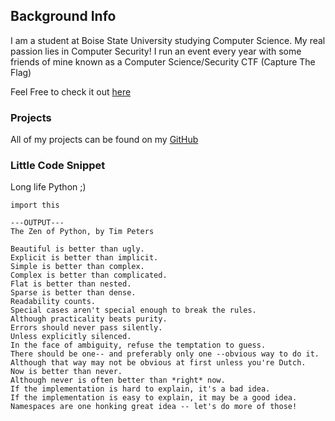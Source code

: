 ## Background Info

I am a student at Boise State University studying Computer Science. My real passion lies in Computer Security!
I run an event every year with some friends of mine known as a Computer Science/Security CTF (Capture The Flag)

Feel Free to check it out [here](https://www.neverlanctf.com)

### Projects

All of my projects can be found on my [GitHub](https://www.github.com/purvesta)

### Little Code Snippet
Long life Python ;)
```
import this

---OUTPUT---
The Zen of Python, by Tim Peters

Beautiful is better than ugly.
Explicit is better than implicit.
Simple is better than complex.
Complex is better than complicated.
Flat is better than nested.
Sparse is better than dense.
Readability counts.
Special cases aren't special enough to break the rules.
Although practicality beats purity.
Errors should never pass silently.
Unless explicitly silenced.
In the face of ambiguity, refuse the temptation to guess.
There should be one-- and preferably only one --obvious way to do it.
Although that way may not be obvious at first unless you're Dutch.
Now is better than never.
Although never is often better than *right* now.
If the implementation is hard to explain, it's a bad idea.
If the implementation is easy to explain, it may be a good idea.
Namespaces are one honking great idea -- let's do more of those!
```
